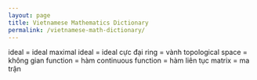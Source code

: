 ```yaml
---
layout: page
title: Vietnamese Mathematics Dictionary
permalink: /vietnamese-math-dictionary/
---
```


ideal = ideal
maximal ideal = ideal cực đại
ring = vành
topological space = không gian
function = hàm
continuous function = hàm liên tục
matrix = ma trận
